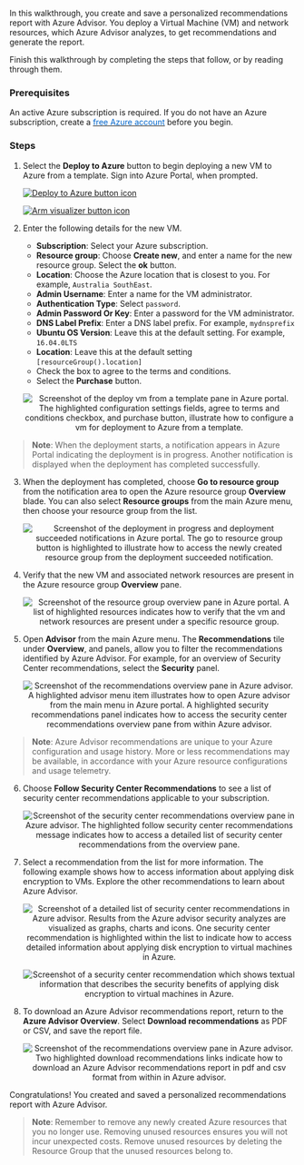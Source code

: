 In this walkthrough, you create and save a personalized recommendations report with Azure Advisor. You deploy a Virtual Machine (VM) and network resources, which Azure Advisor analyzes, to get recommendations and generate the report.

Finish this walkthrough by completing the steps that follow, or by reading through them.

### Prerequisites

An active Azure subscription is required. If you do not have an Azure subscription, create a <a href="https://azure.microsoft.com/free/" target="_blank"><span style="color: #0066cc;">free Azure account</span></a> before you begin.

### Steps

1. Select the **Deploy to Azure** button to begin deploying a new VM to Azure from a template. Sign into Azure Portal, when prompted.

	[![Deploy to Azure button icon](../Linked_Image_Files/deploybutton.png)](https://portal.azure.com/#create/Microsoft.Template/uri/https%3A%2F%2Fraw.githubusercontent.com%2FAzure%2Fazure-quickstart-templates%2Fmaster%2F101-vm-simple-linux%2Fazuredeploy.json)

	[![Arm visualizer button icon](../Linked_Image_Files/visualizebutton.png)](http://armviz.io/#/?load=https://portal.azure.com/#create/Microsoft.Template/uri/https%3A%2F%2Fraw.githubusercontent.com%2FAzure%2Fazure-quickstart-templates%2Fmaster%2F101-vm-simple-linux%2Fazuredeploy.json)

2. Enter the following details for the new VM.

	- **Subscription**: Select your Azure subscription.
	- **Resource group**: Choose **Create new**, and enter a name for the new resource group. Select the **ok** button.
	- **Location**: Choose the Azure location that is closest to you. For example, `Australia SouthEast`.
	- **Admin Username**: Enter a name for the VM administrator.
	- **Authentication Type**: Select `password`.
	- **Admin Password Or Key**: Enter a password for the VM administrator.
	- **DNS Label Prefix**: Enter a DNS label prefix. For example, `mydnsprefix`
	- **Ubuntu OS Version**: Leave this at the default setting. For example, `16.04.0LTS`
	- **Location**: Leave this at the default setting `[resourceGroup().location]`
	- Check the box to agree to the terms and conditions.
	- Select the **Purchase** button.

	<p style="text-align:center;"><img src="../Linked_Image_Files/m02-l05-advisor-02-createvm.png" alt="Screenshot of the deploy vm from a template pane in Azure portal. The highlighted configuration settings fields, agree to terms and conditions checkbox, and purchase button, illustrate how to configure a vm for deployment to Azure from a template."></p>

> **Note**: When the deployment starts, a notification appears in Azure Portal indicating the deployment is in progress. Another notification is displayed when the deployment has completed successfully.

3. When the deployment has completed, choose **Go to resource group** from the notification area to open the Azure resource group **Overview** blade. You can also select **Resource groups** from the main Azure menu, then choose your resource group from the list.

	<p style="text-align:center;"><img src="../Linked_Image_Files/m02-l05-advisor-03-notifications.png" alt="Screenshot of the deployment in progress and deployment succeeded notifications in Azure portal. The go to resource group button is highlighted to illustrate how to access the newly created resource group from the deployment succeeded notification."></p>

4. Verify that the new VM and associated network resources are present in the Azure resource group **Overview** pane.

	<p style="text-align:center;"><img src="../Linked_Image_Files/m02-l05-advisor-04-verify-resources.png" alt="Screenshot of the resource group overview pane in Azure portal. A list of highlighted resources indicates how to verify that the vm and network resources are present under a specific resource group."></p>

5. Open **Advisor** from the main Azure menu. The **Recommendations** tile under **Overview**, and panels, allow you to filter the recommendations identified by Azure Advisor. For example, for an overview of Security Center recommendations, select the **Security** panel.

	<p style="text-align:center;"><img src="../Linked_Image_Files/m02-l05-advisor-05-run-advisor.png" alt="Screenshot of the recommendations overview pane in Azure advisor. A highlighted advisor menu item illustrates how to open Azure advisor from the main menu in Azure portal. A highlighted security recommendations panel indicates how to access the security center recommendations overview pane from within Azure advisor."></p>

> **Note**: Azure Advisor recommendations are unique to your Azure configuration and usage history. More or less recommendations may be available, in accordance with your Azure resource configurations and usage telemetry.

6. Choose **Follow Security Center Recommendations** to see a list of security center recommendations applicable to your subscription.

	<p style="text-align:center;"><img src="../Linked_Image_Files/m02-l05-advisor-06-follow-recommendations.png" alt="Screenshot of the security center recommendations overview pane in Azure advisor. The highlighted follow security center recommendations message indicates how to access a detailed list of security center recommendations from the overview pane."></p>

7. Select a recommendation from the list for more information. The following example shows how to access information about applying disk encryption to VMs. Explore the other recommendations to learn about Azure Advisor.

	<p style="text-align:center;"><img src="../Linked_Image_Files/m02-l05-advisor-07a-disk-encryption.png" alt="Screenshot of a detailed list of security center recommendations in Azure advisor. Results from the Azure advisor security analyzes are visualized as graphs, charts and icons. One security center recommendation is highlighted within the list to indicate how to access detailed information about applying disk encryption to virtual machines in Azure."></p>

	<p style="text-align:center;"><img src="../Linked_Image_Files/m02-l05-advisor-07b-disk-encryption-info.png" alt="Screenshot of a security center recommendation which shows textual information that describes the security benefits of applying disk encryption to virtual machines in Azure."></p>

8. To download an Azure Advisor recommendations report, return to the **Azure Advisor Overview**. Select **Download recommendations** as PDF or CSV, and save the report file.

	<p style="text-align:center;"><img src="../Linked_Image_Files/m02-l05-advisor-08-save-report.png" alt="Screenshot of the recommendations overview pane in Azure advisor. Two highlighted download recommendations links indicate how to download an Azure Advisor recommendations report in pdf and csv format from within in Azure advisor."></p>

Congratulations! You created and saved a personalized recommendations report with Azure Advisor.

> **Note**: Remember to remove any newly created Azure resources that you no longer use. Removing unused resources ensures you will not incur unexpected costs. Remove unused resources by deleting the Resource Group that the unused resources belong to.
